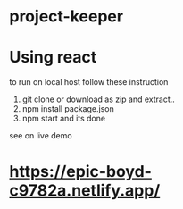 # project-keeper
 # Using react
 to run on local host follow these instruction
 1. git clone or download as zip and extract..
 2. npm install package.json
 3. npm start
 and its done
 
 
 see on live demo
 # https://epic-boyd-c9782a.netlify.app/
